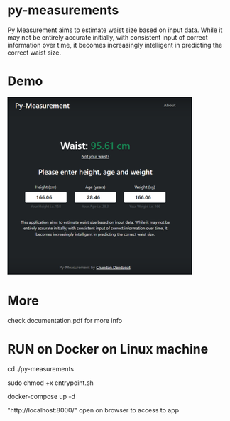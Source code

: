 # py-measurements

Py Measurement aims to estimate waist size based on input data. While it may not be entirely accurate initially, 
with consistent input of correct information over time, it becomes increasingly intelligent in predicting the correct waist size. 

# Demo

<img height="400px" width="auto" src="https://github.com/agentcdp/py-measurements/blob/main/demo.png?raw=true">

# More
check documentation.pdf for more info

# RUN on Docker on Linux machine

cd ./py-measurements

sudo chmod +x entrypoint.sh

docker-compose up -d

"http://localhost:8000/" open on browser to access to app
